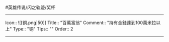#英雄传说/闪之轨迹/奖杯 

---

Icon:: ![[铜.png|50]]
Title:: "百萬富翁"
Comment:: "持有金錢達到100萬米拉以上"
Type:: "铜"
Tips:: ""
Order:: 2

---